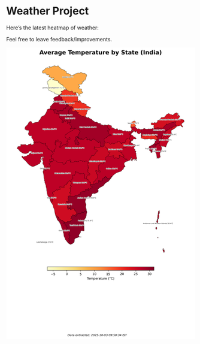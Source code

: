 # Weather Project

Here’s the latest heatmap of weather:

Feel free to leave feedback/improvements.

![India Heatmap](docs/assets/india_heatmap.png?v=DF4F14)
